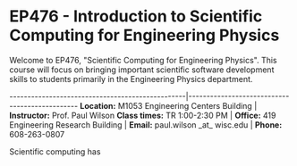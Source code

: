 # EP476 - Introduction to Scientific Computing for Engineering Physics

Welcome to EP476, "Scientific Computing for Engineering Physics".  This course
will focus on bringing important scientific software development skills to students
primarily in the Engineering Physics department.

-------------------------------------------------|-----------------------------------------------
**Location:** M1053 Engineering Centers Building | **Instructor:** Prof. Paul Wilson
**Class times:** TR 1:00-2:30 PM                 | **Office:** 419 Engineering Research Building
                                                 | **Email:** paul.wilson \_at\_ wisc.edu
                                                 | **Phone:** 608-263-0807

Scientific computing has 
